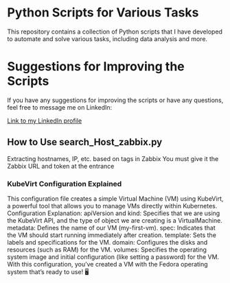 # Python Scripts for Various Tasks

This repository contains a collection of Python scripts that I have developed to automate and solve various tasks, including data analysis and more.

# Suggestions for Improving the Scripts

If you have any suggestions for improving the scripts or have any questions, feel free to message me on LinkedIn:

[Link to my LinkedIn profile](https://www.linkedin.com/in/erfanramezani)


## How to Use search_Host_zabbix.py
Extracting hostnames, IP, etc. based on tags in Zabbix
You must give it the Zabbix URL and token at the entrance




### KubeVirt Configuration Explained
This configuration file creates a simple Virtual Machine (VM) using KubeVirt, a powerful tool that allows you to manage VMs directly within Kubernetes.
Configuration Explanation:
apiVersion and kind: Specifies that we are using the KubeVirt API, and the type of object we are creating is a VirtualMachine.
metadata: Defines the name of our VM (my-first-vm).
spec: Indicates that the VM should start running immediately after creation.
template: Sets the labels and specifications for the VM.
domain: Configures the disks and resources (such as RAM) for the VM.
volumes: Specifies the operating system image and initial configuration (like setting a password) for the VM.
With this configuration, you’ve created a VM with the Fedora operating system that’s ready to use! 🖥️
